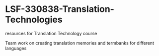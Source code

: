 # LSF-330838-Translation-Technologies
resources for Translation Technology course

Team work on creating translation memories and termbanks for different languages
